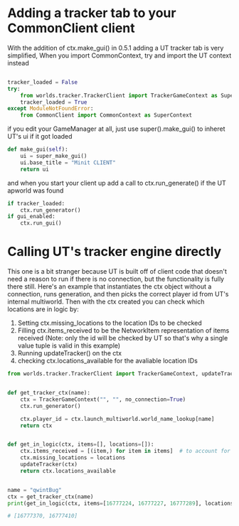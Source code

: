 # Adding a tracker tab to your CommonClient client

With the addition of ctx.make_gui() in 0.5.1 adding a UT tracker tab is very simplified,
When you import CommonContext, try and import the UT context instead
```py

tracker_loaded = False
try:
    from worlds.tracker.TrackerClient import TrackerGameContext as SuperContext
    tracker_loaded = True
except ModuleNotFoundError:
    from CommonClient import CommonContext as SuperContext
```

if you edit your GameManager at all, just use super().make_gui() to inheret UT's ui if it got loaded
```py
def make_gui(self):
    ui = super_make_gui()
    ui.base_title = "Minit CLIENT"
    return ui
```

and when you start your client up add a call to ctx.run_generate() if the UT apworld was found
```py
if tracker_loaded:
    ctx.run_generator()
if gui_enabled:
    ctx.run_gui()
```

# Calling UT's tracker engine directly

This one is a bit stranger because UT is built off of client code that doesn't need a reason to run if there is no connection, but the functionality is fully there still. 
Here's an example that instantiates the ctx object without a connection, runs generation, and then picks the correct player id from UT's internal multiworld.
Then with the ctx created you can check which locations are in logic by:
1. Setting ctx.missing_locations to the location IDs to be checked
1. Filling ctx.items_received to be the NetworkItem representation of items received (Note: only the id will be checked by UT so that's why a single value tuple is valid in this example)
1. Running updateTracker() on the ctx
1. checking ctx.locations_available for the avaliable location IDs


```py
from worlds.tracker.TrackerClient import TrackerGameContext, updateTracker


def get_tracker_ctx(name):
    ctx = TrackerGameContext("", "", no_connection=True)
    ctx.run_generator()

    ctx.player_id = ctx.launch_multiworld.world_name_lookup[name]
    return ctx


def get_in_logic(ctx, items=[], locations=[]):
    ctx.items_received = [(item,) for item in items]  # to account for the list being ids and not Items
    ctx.missing_locations = locations
    updateTracker(ctx)
    return ctx.locations_available


name = "qwintBug"
ctx = get_tracker_ctx(name)
print(get_in_logic(ctx, items=[16777224, 16777227, 16777289], locations=[16777360, 16777370, 16777410]))

# [16777370, 16777410]
```